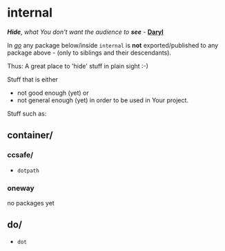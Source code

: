 # internal

***Hide***, *what You don't want the audience to* ***see*** - **[Daryl](Daryl.md)**

In *[go](http://golang.org)* any package below/inside `internal` is **not** exported/published to any package above - (only to siblings and their descendants).

Thus: A great place to 'hide' stuff in plain sight :-)

Stuff that is either
- not good enough (yet) or
- not general enough (yet)
in order to be used in Your project.

Stuff such as:

## container/

### ccsafe/
- `dotpath`

### oneway
no packages yet

## do/
- `dot`